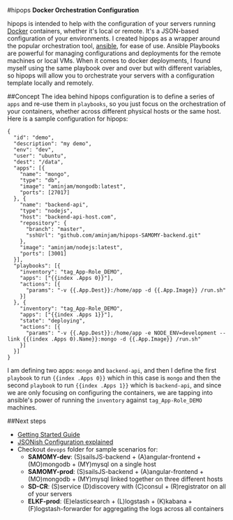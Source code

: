 #hipops
**Docker Orchestration Configuration**  

hipops is intended to help with the configuration of your servers running [Docker](https://github.com/docker/docker) containers, whether it's local or remote. It's a JSON-based configuration of your environments. I created hipops as a wrapper around the popular orchestration tool, [ansible](https://github.com/ansible/ansible), for ease of use. Ansible Playbooks are powerful for managing configurations and deployments for the remote machines or local VMs. When it comes to docker deployments, I found myself using the same playbook over and over but with different variables, so hipops will allow you to orchestrate your servers with a configuration template locally and remotely.

##Concept
The idea behind hipops configuration is to define a series of `apps` and re-use them in `playbooks`, so you just focus on the orchestration of your containers, whether across different physical hosts or the same host. Here is a sample configuration for hipops:
```
{
  "id": "demo",
  "description": "my demo",
  "env": "dev",
  "user": "ubuntu",
  "dest": "/data",
  "apps": [{
    "name": "mongo",
    "type": "db",
    "image": "aminjam/mongodb:latest",
    "ports": [27017]
  }, {
    "name": "backend-api",
    "type": "nodejs",
    "host": "backend-api-host.com",
    "repository": {
      "branch": "master",
      "sshUrl": "github.com/aminjam/hipops-SAMOMY-backend.git"
    },
    "image": "aminjam/nodejs:latest",
    "ports": [3001]
  }],
  "playbooks": [{
    "inventory": "tag_App-Role_DEMO",
    "apps": ["{{index .Apps 0}}"],
    "actions": [{
      "params": "-v {{.App.Dest}}:/home/app -d {{.App.Image}} /run.sh"
    }]
  }, {
    "inventory": "tag_App-Role_DEMO",
    "apps": ["{{index .Apps 1}}"],
    "state": "deploying",
    "actions": [{
      "params": "-v {{.App.Dest}}:/home/app -e NODE_ENV=development --link {{(index .Apps 0).Name}}:mongo -d {{.App.Image}} /run.sh"
    }]
  }]
}
```
I am defining two apps: `mongo` and `backend-api`, and then I define the first `playbook` to run `{{index .Apps 0}}` which in this case is `mongo` and then the second `playbook` to run `{{index .Apps 1}}` which is `backend-api`, and since we are only focusing on configuring the containers, we are tapping into ansible's power of running the `inventory` against `tag_App-Role_DEMO` machines.

##Next steps
- [Getting Started Guide](https://github.com/aminjam/hipops/wiki/Getting-Started)
- [JSONish Configuration explained](https://github.com/aminjam/hipops/wiki/JSONish-Configuration)
- Checkout `devops` folder for sample scenarios for:
  - **SAMOMY-dev**: (S)sailsJS-backend + (A)angular-frontend + (MO)mongodb + (MY)mysql on a single host
  - **SAMOMY-prod**: (S)sailsJS-backend + (A)angular-frontend + (MO)mongodb + (MY)mysql linked together on three different hosts
  - **SD-CR**: (S)service (D)discovery with (C)consul + (R)registrator on all of your servers
  - **ELKF-prod**: (E)elasticsearch + (L)logstash + (K)kabana + (F)logstash-forwarder for aggregating the logs across all containers
